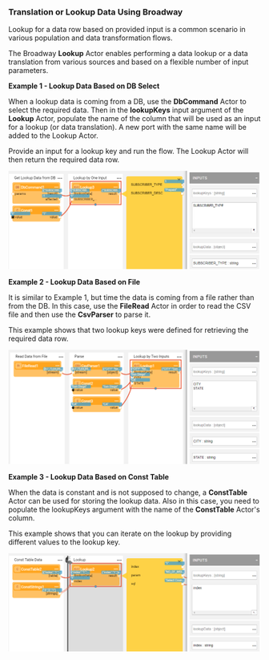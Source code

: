 ### Translation or Lookup Data Using Broadway

Lookup for a data row based on provided input is a common scenario in various population and data transformation flows.  

The Broadway **Lookup** Actor enables performing a data lookup or a data translation from various sources and based on a flexible number of input parameters.

**Example 1 - Lookup Data Based on DB Select**

When a lookup data is coming from a DB, use the **DbCommand** Actor to select the required data. Then in the **lookupKeys** input argument of the **Lookup** Actor, populate the name of the column that will be used as an input for a lookup (or data translation). A new port with the same name will be added to the Lookup Actor. 

Provide an input for a lookup key and run the flow. The Lookup Actor will then return the required data row.

<img src="images/lookup_2.PNG"  />

**Example 2 - Lookup Data Based on File**

It is similar to Example 1, but time the data is coming from a file rather than from the DB. In this case, use the **FileRead** Actor in order to read the CSV file and then use the **CsvParser** to parse it.

This example shows that two lookup keys were defined for retrieving the required data row.

<img src="images/lookup_3.PNG"  />



**Example 3 - Lookup Data Based on Const Table**

When the data is constant and is not supposed to change, a **ConstTable** Actor can be used for storing the lookup data. Also in this case, you need to populate the lookupKeys argument with the name of the **ConstTable** Actor's column.

This example shows that you can iterate on the lookup by providing different values to the lookup key.

<img src="images/lookup_4.PNG"  />